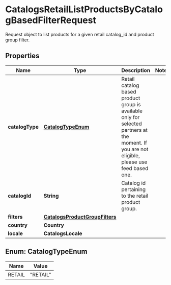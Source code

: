 

# CatalogsRetailListProductsByCatalogBasedFilterRequest

Request object to list products for a given retail catalog_id and product group filter.

## Properties

| Name | Type | Description | Notes |
|------------ | ------------- | ------------- | -------------|
|**catalogType** | [**CatalogTypeEnum**](#CatalogTypeEnum) | Retail catalog based product group is available only for selected partners at the moment. If you are not eligible, please use feed based one. |  |
|**catalogId** | **String** | Catalog id pertaining to the retail product group. |  |
|**filters** | [**CatalogsProductGroupFilters**](CatalogsProductGroupFilters.md) |  |  |
|**country** | **Country** |  |  |
|**locale** | **CatalogsLocale** |  |  |



## Enum: CatalogTypeEnum

| Name | Value |
|---- | -----|
| RETAIL | &quot;RETAIL&quot; |



